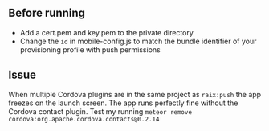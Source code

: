 ## Before running
- Add a cert.pem and key.pem to the private directory
- Change the `id` in mobile-config.js to match the bundle identifier of your
provisioning profile with push permissions

## Issue
When multiple Cordova plugins are in the same project as `raix:push` the app
freezes on the launch screen. The app runs perfectly fine without the Cordova
contact plugin. Test my running `meteor remove cordova:org.apache.cordova.contacts@0.2.14`
